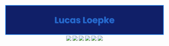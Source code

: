 <div align="center">
  <img max-width="800" src="banner1.png"/>
</div>

<div align="center">
  <a href="https://www.linkedin.com/in/lucasloepke/" target="_blank"><img src="https://img.shields.io/badge/lucasloepke-blue?logo=linkedin&logoColor=white"></a>
  <a href="https://lucasloepke.github.io/" target="_blank"><img src="https://img.shields.io/badge/Website-pink?logo=github&logoColor=white"></a>
  <a href=""><img src="https://img.shields.io/badge/Java-red?logo=openjdk&logoColor=white"></a>
  <a href=""><img src="https://img.shields.io/badge/Python-darkgreen?logo=python&logoColor=white"></a>
  <a href=""><img src="https://img.shields.io/badge/HTML5-orange?logo=html5&logoColor=white"></a>
  <a href=""><img src="https://img.shields.io/badge/CSS-lightblue?logo=css3&logoColor=white"></a>

  
</div>
